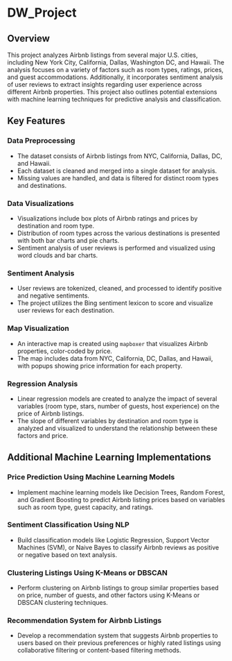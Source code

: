 # DW_Project  


## Overview  
This project analyzes Airbnb listings from several major U.S. cities, including New York City, California, Dallas, Washington DC, and Hawaii. The analysis focuses on a variety of factors such as room types, ratings, prices, and guest accommodations. Additionally, it incorporates sentiment analysis of user reviews to extract insights regarding user experience across different Airbnb properties. This project also outlines potential extensions with machine learning techniques for predictive analysis and classification.

## Key Features  

### Data Preprocessing
- The dataset consists of Airbnb listings from NYC, California, Dallas, DC, and Hawaii.
- Each dataset is cleaned and merged into a single dataset for analysis.
- Missing values are handled, and data is filtered for distinct room types and destinations.

### Data Visualizations
- Visualizations include box plots of Airbnb ratings and prices by destination and room type.
- Distribution of room types across the various destinations is presented with both bar charts and pie charts.
- Sentiment analysis of user reviews is performed and visualized using word clouds and bar charts.

### Sentiment Analysis
- User reviews are tokenized, cleaned, and processed to identify positive and negative sentiments.
- The project utilizes the Bing sentiment lexicon to score and visualize user reviews for each destination.

### Map Visualization
- An interactive map is created using `mapboxer` that visualizes Airbnb properties, color-coded by price.
- The map includes data from NYC, California, DC, Dallas, and Hawaii, with popups showing price information for each property.

### Regression Analysis
- Linear regression models are created to analyze the impact of several variables (room type, stars, number of guests, host experience) on the price of Airbnb listings.
- The slope of different variables by destination and room type is analyzed and visualized to understand the relationship between these factors and price.

## Additional Machine Learning Implementations  

### Price Prediction Using Machine Learning Models
- Implement machine learning models like Decision Trees, Random Forest, and Gradient Boosting to predict Airbnb listing prices based on variables such as room type, guest capacity, and ratings.
  
### Sentiment Classification Using NLP
- Build classification models like Logistic Regression, Support Vector Machines (SVM), or Naive Bayes to classify Airbnb reviews as positive or negative based on text analysis.

### Clustering Listings Using K-Means or DBSCAN
- Perform clustering on Airbnb listings to group similar properties based on price, number of guests, and other factors using K-Means or DBSCAN clustering techniques.

### Recommendation System for Airbnb Listings
- Develop a recommendation system that suggests Airbnb properties to users based on their previous preferences or highly rated listings using collaborative filtering or content-based filtering methods.
